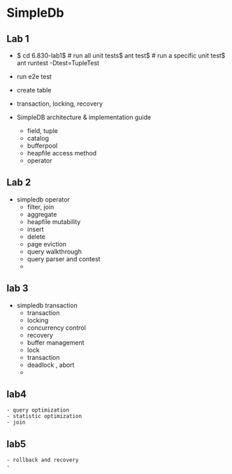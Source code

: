 # SimpleDb

## Lab 1
- $ cd 6.830-lab1$ # run all unit tests$ ant test$ # run a specific unit test$ ant runtest -Dtest=TupleTest

- run e2e test
- create table
- transaction, locking, recovery 

- SimpleDB architecture & implementation guide
    - field, tuple
    - catalog
    - bufferpool
    - heapfile access method
    - operator 

## Lab 2
- simpledb operator 
    - filter, join 
    - aggregate 
    - heapfile mutability 
    - insert
    - delete
    - page eviction 
    - query walkthrough 
    - query parser and contest
    - 

## lab 3 
- simpledb transaction 
    - transaction
    - locking 
    - concurrency control 
    - recovery 
    - buffer management 
    - lock 
    - transaction 
    - deadlock , abort 
    - 
## lab4
    - query optimization 
    - statistic optimization 
    - join 


## lab5
    - rollback and recovery 
    - 